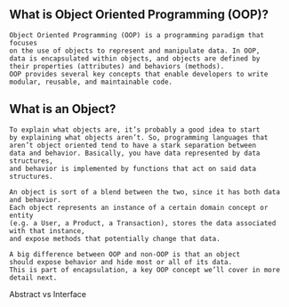 ## What is Object Oriented Programming (OOP)?

    Object Oriented Programming (OOP) is a programming paradigm that focuses
    on the use of objects to represent and manipulate data. In OOP,
    data is encapsulated within objects, and objects are defined by
    their properties (attributes) and behaviors (methods).
    OOP provides several key concepts that enable developers to write modular, reusable, and maintainable code.

## What is an Object?

    To explain what objects are, it’s probably a good idea to start
    by explaining what objects aren’t. So, programming languages that
    aren’t object oriented tend to have a stark separation between
    data and behavior. Basically, you have data represented by data structures,
    and behavior is implemented by functions that act on said data structures.

    An object is sort of a blend between the two, since it has both data and behavior.
    Each object represents an instance of a certain domain concept or entity
    (e.g. a User, a Product, a Transaction), stores the data associated with that instance,
    and expose methods that potentially change that data.

    A big difference between OOP and non-OOP is that an object
    should expose behavior and hide most or all of its data.
    This is part of encapsulation, a key OOP concept we’ll cover in more detail next.

Abstract vs Interface
